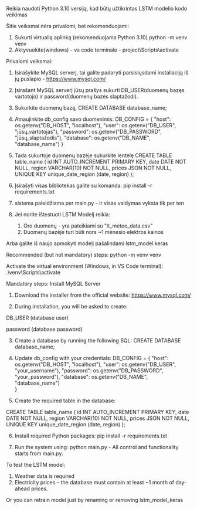 Reikia naudoti Python 3.10 versiją, kad būtų užtikrintas LSTM modelio kodo veikimas

Šitie veiksmai nėra privalomi, bet rekomenduojami:
1. Sukurti virtualią aplinką (rekomenduojama Python 3.10)
python -m venv venv
2. Aktyvuokite(windows) - vs code terminale - project\Scripts\activate

Privalomi veiksmai:
1. Isirašykite MySQL serverį, tai galite padaryti parsisiųsdami instaliaciją iš jų puslapio - https://www.mysql.com/
2. Įsirašant MySQL serverį jūsų prašys sukurti DB_USER(duomenų bazęs vartotojo) ir password(duomenų bazės slaptažodi).
3. Sukurkite duomenų bazę, CREATE DATABASE database_name;
4. Atnaujinkite db_config savo duomenimis:
    DB_CONFIG = {
        "host": os.getenv("DB_HOST", "localhost"),
        "user": os.getenv("DB_USER", "jūsų_vartotojas"),
        "password": os.getenv("DB_PASSWORD", "jūsų_slaptažodis"), 
        "database": os.getenv("DB_NAME", "database_name") 
    }
5. Tada sukurtoje duomenų bazėje sukurkite lentelę
    CREATE TABLE table_name (
    id INT AUTO_INCREMENT PRIMARY KEY,
    date DATE NOT NULL,
    region VARCHAR(10) NOT NULL,
    prices JSON NOT NULL,
    UNIQUE KEY unique_date_region (date, region)
);

6. Įsirašyti visas bibliotekas galite su komanda:
    pip install -r requirements.txt

7. sistema paleidžiama per main.py - ir visas valdymas vyksta tik per ten

8. Jei norite ištestuoti LSTM Modelį reikia:
    1. Oro duomenų - yra pateikiami su "lt_meteo_data.csv"
    2. Duomenų bazėje turi būti nors ~1 mėnesio elektros kainos 

Arba galite iš naujo apmokyti modelį pašalindami lstm_model.keras

<!-- Eng instruction -->
Recommended (but not mandatory) steps:
python -m venv venv

Activate the virtual environment (Windows, in VS Code terminal):
.\venv\Scripts\activate

Mandatory steps:
Install MySQL Server
1. Download the installer from the official website:
https://www.mysql.com/

2. During installation, you will be asked to create:

DB_USER (database user)

password (database password)

3. Create a database by running the following SQL:
CREATE DATABASE database_name;

4. Update db_config with your credentials:
DB_CONFIG = {
    "host": os.getenv("DB_HOST", "localhost"),
    "user": os.getenv("DB_USER", "your_username"),
    "password": os.getenv("DB_PASSWORD", "your_password"),
    "database": os.getenv("DB_NAME", "database_name")  
}

5. Create the required table in the database:

CREATE TABLE table_name (
    id INT AUTO_INCREMENT PRIMARY KEY,
    date DATE NOT NULL,
    region VARCHAR(10) NOT NULL,
    prices JSON NOT NULL,
    UNIQUE KEY unique_date_region (date, region)
);

6. Install required Python packages:
pip install -r requirements.txt

7. Run the system using:
python main.py  - All control and functionality starts from main.py.

To test the LSTM model:

1. Weather data is required
2. Electricity prices – the database must contain at least ~1 month of day-ahead prices. 

Or you can retrain model just by renaming or removing lstm_model_keras
